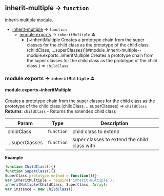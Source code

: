 <a name="module_inherit-multiple"></a>
## inherit-multiple → <code>function</code>
inherit-multiple module.


* [inherit-multiple](#module_inherit-multiple) → <code>function</code>
  * [module.exports](#exp_module_inherit-multiple--module.exports) → <code>inheritMultiple</code> ⏏
    * [~inheritMultipleCreates a prototype chain from the super classes for the child classas the prototype of the child class.(childClass, ...superClasses)](#module_inherit-multiple--module.exports..inheritMultipleCreates a prototype chain from the super classes for the child classas the prototype of the child class.) ⇒ <code>childClass</code>

<a name="exp_module_inherit-multiple--module.exports"></a>
### module.exports → <code>inheritMultiple</code> ⏏
<a name="module_inherit-multiple--module.exports..inheritMultipleCreates a prototype chain from the super classes for the child classas the prototype of the child class."></a>
#### module.exports~inheritMultipleCreates a prototype chain from the super classes for the child classas the prototype of the child class.(childClass, ...superClasses) ⇒ <code>childClass</code>
**Returns**: <code>childClass</code> - Returns the extended child class  

| Param | Type | Description |
| --- | --- | --- |
| childClass | <code>function</code> | child class to extend |
| ...superClasses | <code>function</code> | super classes to extend the child class with |

**Example**  
```javascriptfunction ChildClass(){}function SuperClass(){}SuperClass.prototype.method = function(){};var inheritMultiple = require('inherit-multiple');inheritMultiple(ChildClass, SuperClass, Array);var instance = new ChildClass();```
